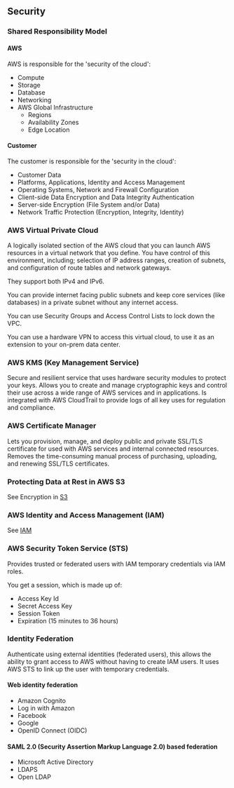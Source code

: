 ## Security

### Shared Responsibility Model

#### AWS

AWS is responsible for the 'security of the cloud':

- Compute
- Storage
- Database
- Networking
- AWS Global Infrastructure
  - Regions
  - Availability Zones
  - Edge Location

#### Customer

The customer is responsible for the 'security in the cloud':

- Customer Data
- Platforms, Applications, Identity and Access Management
- Operating Systems, Network and Firewall Configuration
- Client-side Data Encryption and Data Integrity Authentication
- Server-side Encryption (File System and/or Data)
- Network Traffic Protection (Encryption, Integrity, Identity)

### AWS Virtual Private Cloud

A logically isolated section of the AWS cloud that you can launch AWS resources in a virtual network that you define. You have control of this environment, including; selection of IP address ranges, creation of subnets, and configuration of route tables and network gateways.

They support both IPv4 and IPv6.

You can provide internet facing public subnets and keep core services (like databases) in a private subnet without any internet access.

You can use Security Groups and Access Control Lists to lock down the VPC.

You can use a hardware VPN to access this virtual cloud, to use it as an extension to your on-prem data center.

### AWS KMS (Key Management Service)

Secure and resilient service that uses hardware security modules to protect your keys. Allows you to create and manage cryptographic keys and control their use across a wide range of AWS services and in applications. Is integrated with AWS CloudTrail to provide logs of all key uses for regulation and compliance.

### AWS Certificate Manager

Lets you provision, manage, and deploy public and private SSL/TLS certificate for used with AWS services and internal connected resources. Removes the time-consuming manual process of purchasing, uploading, and renewing SSL/TLS certificates.

### Protecting Data at Rest in AWS S3

See Encryption in [S3](../services/S3.md)

### AWS Identity and Access Management (IAM)

See [IAM](./services/IAM.md)

### AWS Security Token Service (STS)

Provides trusted or federated users with IAM temporary credentials via IAM roles.

You get a session, which is made up of:

- Access Key Id
- Secret Access Key
- Session Token
- Expiration (15 minutes to 36 hours)

### Identity Federation

Authenticate using external identities (federated users), this allows the ability to grant access to AWS without having to create IAM users. It uses AWS STS to link up the user with temporary credentials.

#### Web identity federation

- Amazon Cognito
- Log in with Amazon
- Facebook
- Google
- OpenID Connect (OIDC)

#### SAML 2.0 (Security Assertion Markup Language 2.0) based federation

- Microsoft Active Directory
- LDAPS
- Open LDAP
